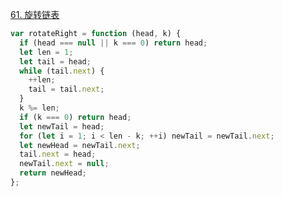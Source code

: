 [61. 旋转链表](https://leetcode.cn/problems/rotate-list/description/)

```javascript
var rotateRight = function (head, k) {
  if (head === null || k === 0) return head;
  let len = 1;
  let tail = head;
  while (tail.next) {
    ++len;
    tail = tail.next;
  }
  k %= len;
  if (k === 0) return head;
  let newTail = head;
  for (let i = 1; i < len - k; ++i) newTail = newTail.next;
  let newHead = newTail.next;
  tail.next = head;
  newTail.next = null;
  return newHead;
};
```